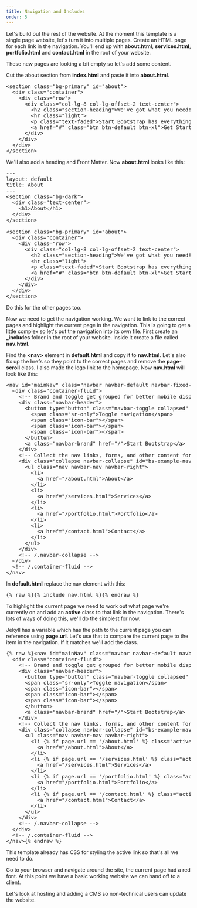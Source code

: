 ```yaml
---
title: Navigation and Includes
order: 5
---
```


Let's build out the rest of the website. At the moment this template is a single page website, let's turn it into multiple pages. Create an HTML page for each link in the navigation. You'll end up with **about.html**, **services.html**, **portfolio.html** and **contact.html** in the root of your website.

These new pages are looking a bit empty so let's add some content.

Cut the about section from **index.html** and paste it into **about.html**.

<pre>&lt;section class=&quot;bg-primary&quot; id=&quot;about&quot;&gt;
  &lt;div class=&quot;container&quot;&gt;
    &lt;div class=&quot;row&quot;&gt;
      &lt;div class=&quot;col-lg-8 col-lg-offset-2 text-center&quot;&gt;
        &lt;h2 class=&quot;section-heading&quot;&gt;We&#39;ve got what you need!&lt;/h2&gt;
        &lt;hr class=&quot;light&quot;&gt;
        &lt;p class=&quot;text-faded&quot;&gt;Start Bootstrap has everything you need to get your new website up and running in no time! All of the templates and themes on Start Bootstrap are open source, free to download, and easy to use. No strings attached!&lt;/p&gt;
        &lt;a href=&quot;#&quot; class=&quot;btn btn-default btn-xl&quot;&gt;Get Started!&lt;/a&gt;
      &lt;/div&gt;
    &lt;/div&gt;
  &lt;/div&gt;
&lt;/section&gt;</pre>

We'll also add a heading and Front Matter. Now **about.html** looks like this:

<pre>---
layout: default
title: About
---
&lt;section class=&quot;bg-dark&quot;&gt;
  &lt;div class=&quot;text-center&quot;&gt;
    &lt;h1&gt;About&lt;/h1&gt;
  &lt;/div&gt;
&lt;/section&gt;

&lt;section class=&quot;bg-primary&quot; id=&quot;about&quot;&gt;
  &lt;div class=&quot;container&quot;&gt;
    &lt;div class=&quot;row&quot;&gt;
      &lt;div class=&quot;col-lg-8 col-lg-offset-2 text-center&quot;&gt;
        &lt;h2 class=&quot;section-heading&quot;&gt;We&#39;ve got what you need!&lt;/h2&gt;
        &lt;hr class=&quot;light&quot;&gt;
        &lt;p class=&quot;text-faded&quot;&gt;Start Bootstrap has everything you need to get your new website up and running in no time! All of the templates and themes on Start Bootstrap are open source, free to download, and easy to use. No strings attached!&lt;/p&gt;
        &lt;a href=&quot;#&quot; class=&quot;btn btn-default btn-xl&quot;&gt;Get Started!&lt;/a&gt;
      &lt;/div&gt;
    &lt;/div&gt;
  &lt;/div&gt;
&lt;/section&gt;</pre>

Do this for the other pages too.

Now we need to get the navigation working. We want to link to the correct pages and highlight the current page in the navigation. This is going to get a little complex so let's put the navigation into its own file. First create an **_includes** folder in the root of your website. Inside it create a file called **nav.html**.

Find the **&lt;nav&gt;** element in **default.html** and copy it to **nav.html**. Let's also fix up the hrefs so they point to the correct pages and remove the **page-scroll** class. I also made the logo link to the homepage. Now **nav.html** will look like this:

<pre>&lt;nav id=&quot;mainNav&quot; class=&quot;navbar navbar-default navbar-fixed-top&quot;&gt;
  &lt;div class=&quot;container-fluid&quot;&gt;
    &lt;!-- Brand and toggle get grouped for better mobile display --&gt;
    &lt;div class=&quot;navbar-header&quot;&gt;
      &lt;button type=&quot;button&quot; class=&quot;navbar-toggle collapsed&quot; data-toggle=&quot;collapse&quot; data-target=&quot;#bs-example-navbar-collapse-1&quot;&gt;
        &lt;span class=&quot;sr-only&quot;&gt;Toggle navigation&lt;/span&gt;
        &lt;span class=&quot;icon-bar&quot;&gt;&lt;/span&gt;
        &lt;span class=&quot;icon-bar&quot;&gt;&lt;/span&gt;
        &lt;span class=&quot;icon-bar&quot;&gt;&lt;/span&gt;
      &lt;/button&gt;
      &lt;a class=&quot;navbar-brand&quot; href=&quot;/&quot;&gt;Start Bootstrap&lt;/a&gt;
    &lt;/div&gt;
    &lt;!-- Collect the nav links, forms, and other content for toggling --&gt;
    &lt;div class=&quot;collapse navbar-collapse&quot; id=&quot;bs-example-navbar-collapse-1&quot;&gt;
      &lt;ul class=&quot;nav navbar-nav navbar-right&quot;&gt;
        &lt;li&gt;
          &lt;a href=&quot;/about.html&quot;&gt;About&lt;/a&gt;
        &lt;/li&gt;
        &lt;li&gt;
          &lt;a href=&quot;/services.html&quot;&gt;Services&lt;/a&gt;
        &lt;/li&gt;
        &lt;li&gt;
          &lt;a href=&quot;/portfolio.html&quot;&gt;Portfolio&lt;/a&gt;
        &lt;/li&gt;
        &lt;li&gt;
          &lt;a href=&quot;/contact.html&quot;&gt;Contact&lt;/a&gt;
        &lt;/li&gt;
      &lt;/ul&gt;
    &lt;/div&gt;
    &lt;!-- /.navbar-collapse --&gt;
  &lt;/div&gt;
  &lt;!-- /.container-fluid --&gt;
&lt;/nav&gt;</pre>

In **default.html** replace the nav element with this:

<pre>{% raw %}{% include nav.html %}{% endraw %}</pre>

To highlight the current page we need to work out what page we're currently on and add an **active** class to that link in the navigation. There's lots of ways of doing this, we'll do the simplest for now.

Jekyll has a variable which has the path to the current page you can reference using **page.url**. Let's use that to compare the current page to the item in the navigation. If it matches we'll add the class.

<pre>{% raw %}&lt;nav id=&quot;mainNav&quot; class=&quot;navbar navbar-default navbar-fixed-top&quot;&gt;
  &lt;div class=&quot;container-fluid&quot;&gt;
    &lt;!-- Brand and toggle get grouped for better mobile display --&gt;
    &lt;div class=&quot;navbar-header&quot;&gt;
      &lt;button type=&quot;button&quot; class=&quot;navbar-toggle collapsed&quot; data-toggle=&quot;collapse&quot; data-target=&quot;#bs-example-navbar-collapse-1&quot;&gt;
      &lt;span class=&quot;sr-only&quot;&gt;Toggle navigation&lt;/span&gt;
      &lt;span class=&quot;icon-bar&quot;&gt;&lt;/span&gt;
      &lt;span class=&quot;icon-bar&quot;&gt;&lt;/span&gt;
      &lt;span class=&quot;icon-bar&quot;&gt;&lt;/span&gt;
      &lt;/button&gt;
      &lt;a class=&quot;navbar-brand&quot; href=&quot;/&quot;&gt;Start Bootstrap&lt;/a&gt;
    &lt;/div&gt;
    &lt;!-- Collect the nav links, forms, and other content for toggling --&gt;
    &lt;div class=&quot;collapse navbar-collapse&quot; id=&quot;bs-example-navbar-collapse-1&quot;&gt;
      &lt;ul class=&quot;nav navbar-nav navbar-right&quot;&gt;
        &lt;li {% if page.url == &#39;/about.html&#39; %} class=&quot;active&quot; {% endif %}&gt;
          &lt;a href=&quot;/about.html&quot;&gt;About&lt;/a&gt;
        &lt;/li&gt;
        &lt;li {% if page.url == &#39;/services.html&#39; %} class=&quot;active&quot; {% endif %}&gt;
          &lt;a href=&quot;/services.html&quot;&gt;Services&lt;/a&gt;
        &lt;/li&gt;
        &lt;li {% if page.url == &#39;/portfolio.html&#39; %} class=&quot;active&quot; {% endif %}&gt;
          &lt;a href=&quot;/portfolio.html&quot;&gt;Portfolio&lt;/a&gt;
        &lt;/li&gt;
        &lt;li {% if page.url == &#39;/contact.html&#39; %} class=&quot;active&quot; {% endif %}&gt;
          &lt;a href=&quot;/contact.html&quot;&gt;Contact&lt;/a&gt;
        &lt;/li&gt;
      &lt;/ul&gt;
    &lt;/div&gt;
    &lt;!-- /.navbar-collapse --&gt;
  &lt;/div&gt;
  &lt;!-- /.container-fluid --&gt;
&lt;/nav&gt;{% endraw %}</pre>

This template already has CSS for styling the active link so that's all we need to do.

Go to your browser and navigate around the site, the current page had a red font. At this point we have a basic working website we can hand off to a client.

Let's look at hosting and adding a CMS so non-technical users can update the website.
